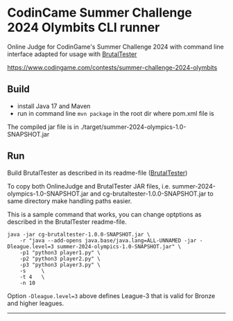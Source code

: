 # CodinCame Summer Challenge 2024 Olymbits CLI runner

Online Judge for CodinGame's Summer Challenge 2024 with command line interface adapted for usage with [BrutalTester](https://github.com/dreignier/cg-brutaltester)

https://www.codingame.com/contests/summer-challenge-2024-olymbits

## Build

- install Java 17 and Maven
- run in command line `mvn package` in the root dir where pom.xml file is

The compiled jar file is in ./target/summer-2024-olympics-1.0-SNAPSHOT.jar

## Run

Build BrutalTester as described in its readme-file ([BrutalTester](https://github.com/dreignier/cg-brutaltester))

To copy both OnlineJudge and BrutalTester JAR files, i.e. summer-2024-olympics-1.0-SNAPSHOT.jar and cg-brutaltester-1.0.0-SNAPSHOT.jar to same directory make handling paths easier.

This is a sample command that works, you can change optptions as described in the BrutalTester readme-file.

```
java -jar cg-brutaltester-1.0.0-SNAPSHOT.jar \
    -r "java --add-opens java.base/java.lang=ALL-UNNAMED -jar -Dleague.level=3 summer-2024-olympics-1.0-SNAPSHOT.jar" \
    -p1 "python3 player1.py" \
    -p2 "python3 player2.py" \
    -p3 "python3 player3.py" \
    -s     \
    -t 4   \
    -n 10
```

Option `-Dleague.level=3` above defines League-3 that is valid for Bronze and higher leagues.

---
